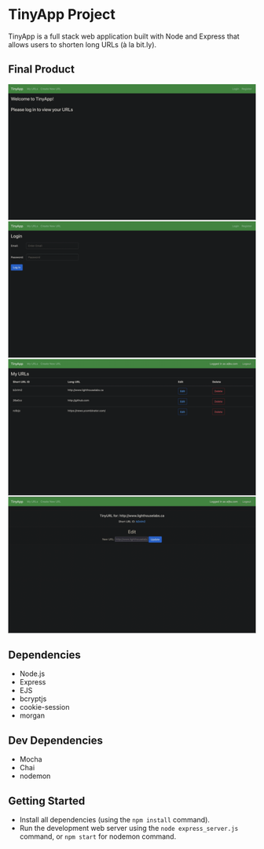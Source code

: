 # TinyApp Project

TinyApp is a full stack web application built with Node and Express that allows users to shorten long URLs (à la bit.ly).

## Final Product

!["Welcome to TinyApp! If you're not logged in or registered, you'll be greeted by this message."](https://github.com/adam-kowalczuk/tinyurl/blob/main/docs/welcome_page.png?raw=true)
!["Login pages don't get more simple than this! If you're not already a user, feel free to register through the link in the top right corner."](https://github.com/adam-kowalczuk/tinyurl/blob/main/docs/login_page.png?raw=true)
!["Once you're logged in, you'll be able to create, edit, or delete shortURLs for all of your favourite websites."](https://github.com/adam-kowalczuk/tinyurl/blob/main/docs/urls_page.png?raw=true)
!["Easily access or edit your shortURLs via its very own page."](https://github.com/adam-kowalczuk/tinyurl/blob/main/docs/urls_id_page.png?raw=true) 

## Dependencies

- Node.js
- Express
- EJS
- bcryptjs
- cookie-session
- morgan

## Dev Dependencies

- Mocha
- Chai
- nodemon

## Getting Started

- Install all dependencies (using the `npm install` command).
- Run the development web server using the `node express_server.js` command, or `npm start` for nodemon command.